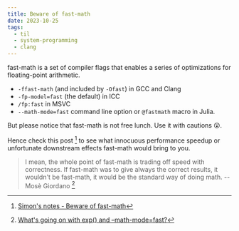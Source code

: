 ```yaml
---
title: Beware of fast-math
date: 2023-10-25
tags:
  - til
  - system-programming
  - clang
---
```


fast-math is a set of compiler flags that enables a series of optimizations for
floating-point arithmetic.

- `-ffast-math` (and included by `-Ofast`) in GCC and Clang
- `-fp-model=fast` (the default) in ICC
- `/fp:fast` in MSVC
- `--math-mode=fast` command line option or `@fastmath` macro in Julia.

But please notice that fast-math is not free lunch. Use it with cautions 😲.

Hence check this post [^simon] to see what innocuous performance speedup or
unfortunate downstream effects fast-math would bring to you.

> I mean, the whole point of fast-math is trading off speed with correctness. If
> fast-math was to give always the correct results, it wouldn't be fast-math, it
> would be the standard way of doing math. -- Mosè Giordano [^giordano]

[^simon]: [Simon's notes - Beware of fast-math](https://simonbyrne.github.io/notes/fastmath/)
[^giordano]: [What's going on with exp() and –math-mode=fast?](https://discourse.julialang.org/t/whats-going-on-with-exp-and-math-mode-fast/64619/7)
